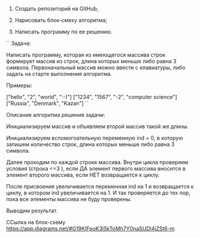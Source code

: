 1. Создать репозиторий на GitHub;

2. Нарисовать блок-смеху алгоритма;

3. Написать программу по ее решению.

`` Задача:

Написать программу, которая из имеющегося массива строк формирует массив из строк, длина которых меньше либо равна 3 символа. Первоначальный массив можно ввести с клавиатуры, либо задать на старте выполнения алгоритма.

Примеры:

["hello", "2", "world", ":-)"]
["1234", "1567", "-2", "computer science"]
["Russia", "Denmark", "Kazan"] ``

Описание алгоритма решения задачи:

Инициализируем массив и объявляем второй массив такой же длины.

Инициализируем вспомогоательную переменную ind = 0, в которую запишем количество строк, длина которых меньше либо равна 3 символа.

Далее проходим по каждой строке массива. Внутри цикла проверяем условия (строка <=3 ), если ДА элемент первого массива вносится в элемент второго массива, если НЕТ возвращается к циклу. 

После присвоения увеличивается переменная ind на 1 и возвращается к циклу, в котором ind увеличивается на 1. И так проверяется до тех пор, пока все элементы массива не буду проверены.

Выводим результат.

ССылка на блок-схему https://app.diagrams.net/#G19KIFpoK3l5kToMh7Y0naSUDl4jZSt6-m